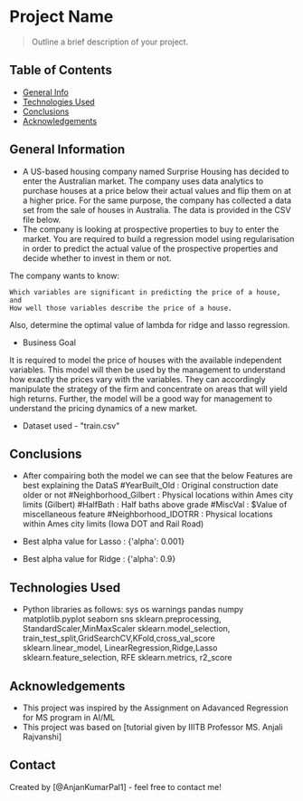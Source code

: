 # Project Name
> Outline a brief description of your project.


## Table of Contents
* [General Info](#general-information)
* [Technologies Used](#technologies-used)
* [Conclusions](#conclusions)
* [Acknowledgements](#acknowledgements)

<!-- You can include any other section that is pertinent to your problem -->

## General Information
- A US-based housing company named Surprise Housing has decided to enter the Australian market. The company uses data analytics to purchase houses at a price below their actual values and flip them on at a higher price. For the same purpose, the company has collected a data set from the sale of houses in Australia. The data is provided in the CSV file below.
- The company is looking at prospective properties to buy to enter the market. You are required to build a regression model using regularisation in order to predict the actual value of the prospective properties and decide whether to invest in them or not.

The company wants to know:

    Which variables are significant in predicting the price of a house, and
    How well those variables describe the price of a house.

Also, determine the optimal value of lambda for ridge and lasso regression.

- Business Goal 

 It is required to model the price of houses with the available independent variables. This model will then be used by the management to understand how exactly the prices vary with the variables. They can accordingly manipulate the strategy of the firm and concentrate on areas that will yield high returns. Further, the model will be a good way for management to understand the pricing dynamics of a new market.
- Dataset used - "train.csv"

<!-- You don't have to answer all the questions - just the ones relevant to your project. -->

## Conclusions
- After compairing both the model we can see that the below Features are best explaining the DataS
#YearBuilt_Old        :  Original construction date older or not
#Neighborhood_Gilbert : Physical locations within Ames city limits (Gilbert)
#HalfBath             : Half baths above grade
#MiscVal              :  $Value of miscellaneous feature
#Neighborhood_IDOTRR  : Physical locations within Ames city limits (Iowa DOT and Rail Road)


- Best alpha value for Lasso : {'alpha': 0.001}
- Best alpha value for Ridge : {'alpha': 0.9}

<!-- You don't have to answer all the questions - just the ones relevant to your project. -->


## Technologies Used
- Python libraries as follows:
sys
os
warnings
pandas
numpy
matplotlib.pyplot
seaborn sns
sklearn.preprocessing, StandardScaler,MinMaxScaler
sklearn.model_selection, train_test_split,GridSearchCV,KFold,cross_val_score
sklearn.linear_model, LinearRegression,Ridge,Lasso
sklearn.feature_selection, RFE
sklearn.metrics, r2_score

<!-- As the libraries versions keep on changing, it is recommended to mention the version of library used in this project -->

## Acknowledgements
- This project was inspired by the Assignment on Adavanced Regression for MS program in AI/ML
- This project was based on [tutorial given by IIITB Professor MS. Anjali Rajvanshi]


## Contact
Created by [@AnjanKumarPal1] - feel free to contact me!


<!-- Optional -->
<!-- ## License -->
<!-- This project is open source and available under the [... License](). -->

<!-- You don't have to include all sections - just the one's relevant to your project -->